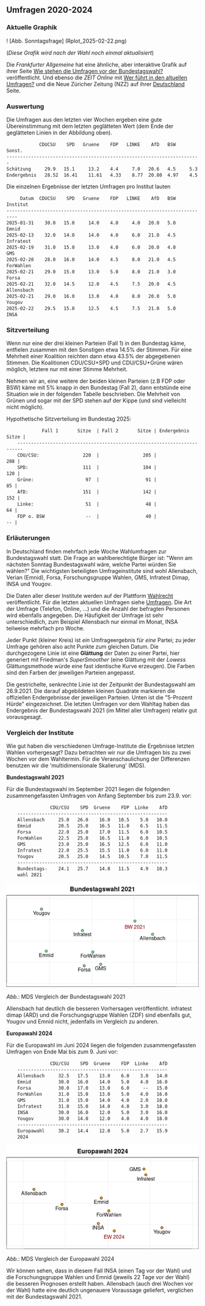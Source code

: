 
## Umfragen 2020-2024


### Aktuelle Graphik

! [Abb. Sonntagsfrage] (Rplot_2025-02-22.png)

(*Diese Grafik wird nach der Wahl noch einmal aktualisiert*)

Die *Frankfurter Allgemeine* hat eine ähnliche, aber interaktive Grafik auf ihrer Seite [Wie stehen die Umfragen vor der Bundestagswahl?](https://www.faz.net/aktuell/politik/bundestagswahl/sonntagsfrage-zur-bundestagswahl-2025-wo-die-parteien-in-den-neuesten-wahlumfragen-stehen-19459939.html) veröffentlicht. Und ebenso die *ZEIT Online* mit [Wer führt in den altuellen Umfragen?](https://www.zeit.de/politik/deutschland/umfragen-bundestagswahl-neuwahl-wahltrend) und die Neue Züricher Zeitung (NZZ) auf ihrer [Deutschland](https://www.nzz.ch/deutschland) Seite.

### Auswertung

Die Umfragen aus den letzten vier Wochen ergeben eine gute Übereinstimmung mit dem
letzten geglätteten Wert (dem Ende der geglätteten Linien in der Abbildung oben).

```
            CDUCSU    SPD   Gruene    FDP   LINKE    AfD   BSW   Sonst.
-----------------------------------------------------------------------
Schätzung     29.9   15.1     13.2    4.4     7.0   20.6   4.5     5.3
Endergebnis   28.52  16.41    11.61   4.33    8.77  20.80  4.97    4.5
```

Die einzelnen Ergebnisse der letzten Umfragen pro Institut lauten

```
     Datum  CDUCSU    SPD   Gruene    FDP   LINKE    AfD   BSW    Institut
--------------------------------------------------------------------------
2025-01-31    30.0   15.0     14.0    4.0     4.0   20.0   5.0       Emnid
2025-02-13    32.0   14.0     14.0    4.0     6.0   21.0   4.5   Infratest
2025-02-19    31.0   15.0     13.0    4.0     6.0   20.0   4.0         GMS
2025-02-20    28.0   16.0     14.0    4.5     8.0   21.0   4.5   ForWahlen
2025-02-21    29.0   15.0     13.0    5.0     8.0   21.0   3.0       Forsa
2025-02-21    32.0   14.5     12.0    4.5     7.5   20.0   4.5  Allensbach
2025-02-21    29.0   16.0     13.0    4.0     8.0   20.0   5.0      Yougov
2025-02-22    29.5   15.0     12.5    4.5     7.5   21.0   5.0        INSA
```

### Sitzverteilung

Wenn nur eine der drei kleinen Parteien (Fall 1) in den Bundestag käme, entfielen 
zusammen mit den Sonstigen etwa 14.5% der Stimmen. Für eine Mehrheit einer Koalition 
reichten dann etwa 43.5% der abgegebenen Stimmen. Die Koalitionen CDU/CSU+SPD 
und CDU/CSU+Grüne wären möglich, letztere nur mit einer Stimme Mehrheit.

Nehmen wir an, eine weitere der beiden kleinen Parteien (z.B FDP oder BSW) 
käme mit 5% knapp in den Bundestag (Fall 2), dann entstünde eine Situation wie 
in der folgenden Tabelle beschrieben. Die Mehrheit von Grünen und sogar mit der
SPD stehen auf der Kippe (und sind vielleicht nicht möglich).

Hypothetische Sitzverteilung im Bundestag 2025:

```
             Fall 1       Sitze  | Fall 2       Sitze | Endergebnis  Sitze |
    ------------------------------------------------------------------------
    CDU/CSU:                220  |                205 |                208 |
    SPD:                    111  |                104 |                120 |
    Grüne:                   97  |                 91 |                 85 |
    AfD:                    151  |                142 |                152 |
    Linke:                   51  |                 48 |                 64 |
    FDP o. BSW               --  |                 40 |                 -- |
```

### Erläuterungen

In Deutschland finden mehrfach jede Woche Wahlumfragen zur Bundestagswahl statt. Die Frage an wahlberechtigte Bürger ist: "Wenn am nächsten Sonntag Bundestagswahl wäre, welche Partei würden Sie wählen?" Die wichtigsten beteiligten Umfrageinstitute sind wohl Allensbach, Verian (Emnid), Forsa, Forschungsgruppe Wahlen, GMS, Infratest Dimap, INSA und Yougov.

Die Daten aller dieser Institute werden auf der Plattform [Wahlrecht](https://www.wahlrecht.de/) veröffentlicht. Für die letzten aktuellen Umfragen siehe [Umfragen](https://www.wahlrecht.de/umfragen/). Die Art der Umfrage (Telefon, Online, ...) und die Anzahl der befragten Personen wird ebenfalls angegeben. Die Häufigkeit der Umfrage ist sehr unterschiedlich, zum Beispiel Allensbach nur einmal im Monat, INSA teilweise mehrfach pro Woche.

Jeder Punkt (kleiner Kreis) ist *ein* Umfrageergebnis für *eine* Partei; zu jeder Umfrage gehören also acht Punkte zum gleichen Datum. Die durchgezogene Linie ist eine **Glättung** der Daten zu einer Partei, hier generiert mit Friedman's *SuperSmoother* (eine Glättung mit der *Lowess* Glättungsmethode würde eine fast identische Kurve erzeugen). Die Farben sind den Farben der jeweiligen Parteien angepasst.

Die gestrichelte, senkrechte Linie ist der Zeitpunkt der Bundestagswahl am 26.9.2021. Die darauf abgebildeten kleinen Quadrate markieren die offiziellen Endergebnisse der jeweiligen Parteien. Unten ist die "5-Prozent Hürde" eingezeichnet. Die letzten Umfragen vor dem Wahltag haben das Endergebnis der Bundestagswahl 2021 (im Mittel aller Umfragen) relativ gut vorausgesagt.

### Vergleich der Institute

Wie gut haben die verschiedenen Umfrage-Institute die Ergebnisse letzten Wahlen vorhergesagt? Dazu betrachten wir nur die Umfragen bis zu zwei Wochen vor dem Wahltermin. Für die Veranschaulichung der Differenzen benutzen wir die 'multidimensionale Skalierung' (MDS).

**Bundestagswahl 2021**

Für die Bundestagswahl im September 2021 liegen die folgenden zusammengefassten Umfragen von Anfang September bis zum 23.9. vor:

```
                CDU/CSU    SPD  Gruene    FDP  Linke    AfD
    -------------------------------------------------------
    Allensbach     25.0   26.0    16.0   10.5    5.0   10.0
    Emnid          20.5   25.0    16.5   11.0    6.5   11.5
    Forsa          22.0   25.0    17.0   11.5    6.0   10.5
    ForWahlen      22.5   25.0    16.5   11.0    6.0   10.5
    GMS            23.0   25.0    16.5   12.5    6.0   11.0
    Infratest      22.0   25.5    15.5   11.0    6.0   11.0
    Yougov         20.5   25.0    14.5   10.5    7.0   11.5
    -------------------------------------------------------
    Bundestags-    24.1   25.7    14.8   11.5    4.9   10.3
    wahl 2021
```

![Vergleich der Umfragen zur Bundestagswahl 2021](BW2021_mds.png)

*Abb.*: MDS Vergleich der Bundestagswahl 2021

Allensbach hat deutlich die besseren Vorhersagen veröffentlicht. infratest dimap (ARD)  und die Forschungsgruppe Wahlen (ZDF) sind ebenfalls gut, Yougov und Emnid nicht, jedenfalls im Vergleich zu anderen.

**Europawahl 2024**

Für die Europawahl im Juni 2024 liegen die folgenden zusammengefassten Umfragen von Ende Mai bis zum 9. Juni vor:

```
                CDU/CSU    SPD  Gruene    FDP  Linke    AfD
    -------------------------------------------------------
    Allensbach     32.5   17.5    13.0    6.0    3.0   14.0
    Emnid          30.0   16.0    14.0    5.0    4.0   16.0
    Forsa          30.0   17.0    13.0    6.0     --   15.0
    ForWahlen      31.0   15.0    13.0    5.0    4.0   16.0
    GMS            31.0   15.0    14.0    4.0    2.0   18.0
    Infratest      31.0   15.0    14.0    4.0    3.0   18.0
    INSA           30.0   16.0    12.0    5.0    3.0   16.0
    Yougov         30.0   14.0    12.0    4.0    4.0   18.0
    -------------------------------------------------------
    Europawahl     30.2   14.4    12.0    5.0    2.7   15.9
    2024
```

![Vergleich der Umfragen zur Europawahl 2024](EW2024_mds.png)

*Abb.*: MDS Vergleich der Europawahl 2024

Wir können sehen, dass in diesem Fall INSA (einen Tag vor der Wahl) und die Forschungsgruppe Wahlen und Emnid (jeweils 22 Tage vor der Wahl) die besseren Prognosen erstellt haben. Allensbach (auch drei Wochen vor der Wahl) hatte eine deutlich ungenauere Voraussage geliefert, verglichen mit der Bundestagswahl 2021.


